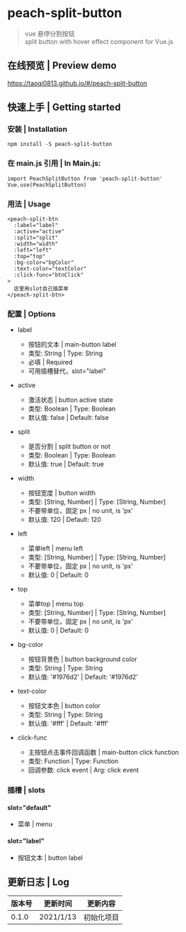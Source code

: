 # peach-split-button

> vue 悬停分割按钮<br>
> split button with hover effect component for Vue.js

## 在线预览 | Preview demo

https://taoqi0813.github.io/#/peach-split-button

## 快速上手 | Getting started

### 安装 | Installation

```
npm install -S peach-split-button

```

### 在 main.js 引用 | In Main.js:

```
import PeachSplitButton from 'peach-split-button'
Vue.use(PeachSplitButton)
```

### 用法 | Usage

```
<peach-split-btn
  :label="label"
  :active="active"
  :split="split"
  :width="width"
  :left="left"
  :top="top"
  :bg-color="bgColor"
  :text-color="textColor"
  :click-func="btnClick"
>
  这里用slot自己插菜单
</peach-split-btn>
```

### 配置 | Options

- label

  - 按钮的文本 | main-button label
  - 类型: String | Type: String
  - 必填 | Required
  - 可用插槽替代，slot="label"

- active

  - 激活状态 | button active state
  - 类型: Boolean | Type: Boolean
  - 默认值: false | Default: false

- split

  - 是否分割 | split button or not
  - 类型: Boolean | Type: Boolean
  - 默认值: true | Default: true

- width

  - 按钮宽度 | button width
  - 类型: [String, Number] | Type: [String, Number]
  - 不要带单位，固定 px | no unit, is 'px'
  - 默认值: 120 | Default: 120

- left

  - 菜单left | menu left
  - 类型: [String, Number] | Type: [String, Number]
  - 不要带单位，固定 px | no unit, is 'px'
  - 默认值: 0 | Default: 0

- top

  - 菜单top | menu top
  - 类型: [String, Number] | Type: [String, Number]
  - 不要带单位，固定 px | no unit, is 'px'
  - 默认值: 0 | Default: 0

- bg-color

  - 按钮背景色 | button background color
  - 类型: String | Type: String
  - 默认值: '#1976d2' | Default: '#1976d2'

- text-color
 
  - 按钮文本色 | button color
  - 类型: String | Type: String
  - 默认值: '#fff' | Default: '#fff'

- click-func
 
  - 主按钮点击事件回调函数 | main-button click function
  - 类型: Function | Type: Function
  - 回调参数: click event | Arg: click event

### 插槽 | slots

#### slot="default"

- 菜单 | menu

#### slot="label"

- 按钮文本 | button label

## 更新日志 | Log

| 版本号 | 更新时间  | 更新内容                         |
| ------ | --------- | -------------------------------- |
| 0.1.0  | 2021/1/13 | 初始化项目                       |
